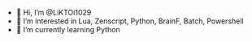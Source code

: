 - 👋 Hi, I’m @LiKTOi1029
- 👀 I’m interested in Lua, Zenscript, Python, BrainF, Batch, Powershell
- 🌱 I’m currently learning Python

<!---
LiKTOi1029/LiKTOi1029 is a ✨ special ✨ repository because its `README.md` (this file) appears on your GitHub profile.
You can click the Preview link to take a look at your changes.
--->
